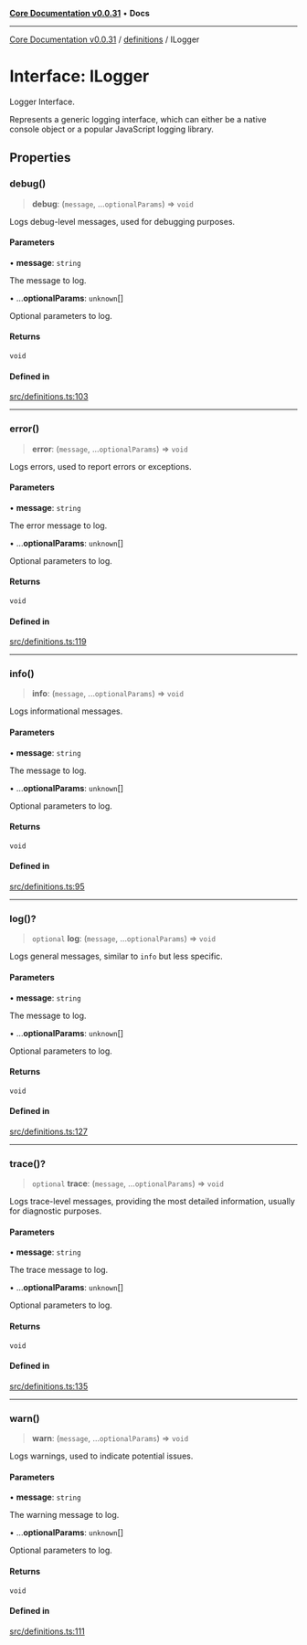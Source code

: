 [**Core Documentation v0.0.31**](../../README.md) • **Docs**

***

[Core Documentation v0.0.31](../../modules.md) / [definitions](../README.md) / ILogger

# Interface: ILogger

Logger Interface.

Represents a generic logging interface, which can either be a native console object or a popular JavaScript logging library.

## Properties

### debug()

> **debug**: (`message`, ...`optionalParams`) => `void`

Logs debug-level messages, used for debugging purposes.

#### Parameters

• **message**: `string`

The message to log.

• ...**optionalParams**: `unknown`[]

Optional parameters to log.

#### Returns

`void`

#### Defined in

[src/definitions.ts:103](https://github.com/stonemjs/core/blob/a25677efd9a5f5a45cc90fda3ed3e87df97e6124/src/definitions.ts#L103)

***

### error()

> **error**: (`message`, ...`optionalParams`) => `void`

Logs errors, used to report errors or exceptions.

#### Parameters

• **message**: `string`

The error message to log.

• ...**optionalParams**: `unknown`[]

Optional parameters to log.

#### Returns

`void`

#### Defined in

[src/definitions.ts:119](https://github.com/stonemjs/core/blob/a25677efd9a5f5a45cc90fda3ed3e87df97e6124/src/definitions.ts#L119)

***

### info()

> **info**: (`message`, ...`optionalParams`) => `void`

Logs informational messages.

#### Parameters

• **message**: `string`

The message to log.

• ...**optionalParams**: `unknown`[]

Optional parameters to log.

#### Returns

`void`

#### Defined in

[src/definitions.ts:95](https://github.com/stonemjs/core/blob/a25677efd9a5f5a45cc90fda3ed3e87df97e6124/src/definitions.ts#L95)

***

### log()?

> `optional` **log**: (`message`, ...`optionalParams`) => `void`

Logs general messages, similar to `info` but less specific.

#### Parameters

• **message**: `string`

The message to log.

• ...**optionalParams**: `unknown`[]

Optional parameters to log.

#### Returns

`void`

#### Defined in

[src/definitions.ts:127](https://github.com/stonemjs/core/blob/a25677efd9a5f5a45cc90fda3ed3e87df97e6124/src/definitions.ts#L127)

***

### trace()?

> `optional` **trace**: (`message`, ...`optionalParams`) => `void`

Logs trace-level messages, providing the most detailed information, usually for diagnostic purposes.

#### Parameters

• **message**: `string`

The trace message to log.

• ...**optionalParams**: `unknown`[]

Optional parameters to log.

#### Returns

`void`

#### Defined in

[src/definitions.ts:135](https://github.com/stonemjs/core/blob/a25677efd9a5f5a45cc90fda3ed3e87df97e6124/src/definitions.ts#L135)

***

### warn()

> **warn**: (`message`, ...`optionalParams`) => `void`

Logs warnings, used to indicate potential issues.

#### Parameters

• **message**: `string`

The warning message to log.

• ...**optionalParams**: `unknown`[]

Optional parameters to log.

#### Returns

`void`

#### Defined in

[src/definitions.ts:111](https://github.com/stonemjs/core/blob/a25677efd9a5f5a45cc90fda3ed3e87df97e6124/src/definitions.ts#L111)

